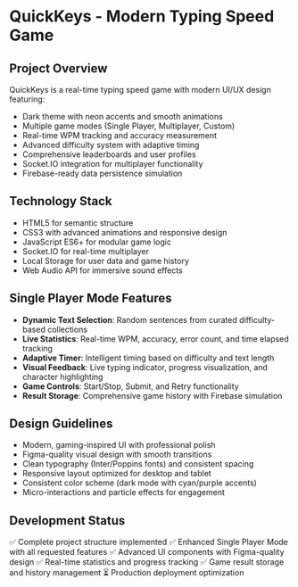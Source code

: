 # QuickKeys - Modern Typing Speed Game

## Project Overview
QuickKeys is a real-time typing speed game with modern UI/UX design featuring:
- Dark theme with neon accents and smooth animations
- Multiple game modes (Single Player, Multiplayer, Custom)
- Real-time WPM tracking and accuracy measurement
- Advanced difficulty system with adaptive timing
- Comprehensive leaderboards and user profiles
- Socket.IO integration for multiplayer functionality
- Firebase-ready data persistence simulation

## Technology Stack
- HTML5 for semantic structure
- CSS3 with advanced animations and responsive design
- JavaScript ES6+ for modular game logic
- Socket.IO for real-time multiplayer
- Local Storage for user data and game history
- Web Audio API for immersive sound effects

## Single Player Mode Features
- **Dynamic Text Selection**: Random sentences from curated difficulty-based collections
- **Live Statistics**: Real-time WPM, accuracy, error count, and time elapsed tracking
- **Adaptive Timer**: Intelligent timing based on difficulty and text length
- **Visual Feedback**: Live typing indicator, progress visualization, and character highlighting
- **Game Controls**: Start/Stop, Submit, and Retry functionality
- **Result Storage**: Comprehensive game history with Firebase simulation

## Design Guidelines
- Modern, gaming-inspired UI with professional polish
- Figma-quality visual design with smooth transitions
- Clean typography (Inter/Poppins fonts) and consistent spacing
- Responsive layout optimized for desktop and tablet
- Consistent color scheme (dark mode with cyan/purple accents)
- Micro-interactions and particle effects for engagement

## Development Status
✅ Complete project structure implemented
✅ Enhanced Single Player Mode with all requested features
✅ Advanced UI components with Figma-quality design
✅ Real-time statistics and progress tracking
✅ Game result storage and history management
⏳ Production deployment optimization